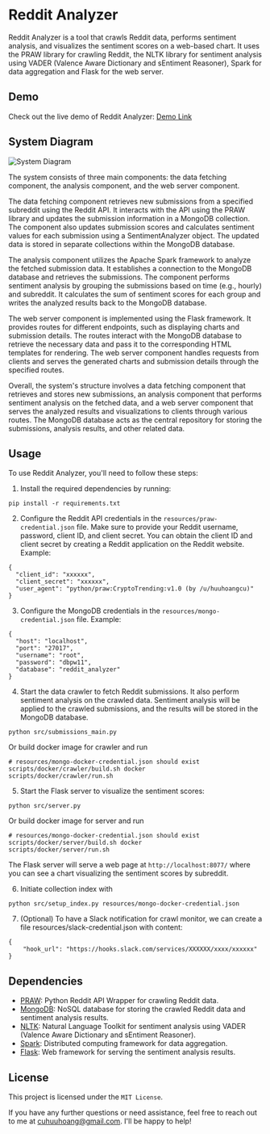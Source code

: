# Reddit Analyzer

Reddit Analyzer is a tool that crawls Reddit data, performs sentiment analysis, and visualizes the sentiment scores on a web-based chart. It uses the PRAW library for crawling Reddit, the NLTK library for sentiment analysis using VADER (Valence Aware Dictionary and sEntiment Reasoner), Spark for data aggregation and Flask for the web server.

## Demo

Check out the live demo of Reddit Analyzer: [Demo Link](https://reddit.ikuhi.com/)

## System Diagram

![System Diagram](http://reddit.ikuhi.com/.public/reddit-analyzer/RedditAnalyzer.png)

The system consists of three main components: the data fetching component, the analysis component, and the web server component.

The data fetching component retrieves new submissions from a specified subreddit using the Reddit API. It interacts with the API using the PRAW library and updates the submission information in a MongoDB collection. The component also updates submission scores and calculates sentiment values for each submission using a SentimentAnalyzer object. The updated data is stored in separate collections within the MongoDB database.

The analysis component utilizes the Apache Spark framework to analyze the fetched submission data. It establishes a connection to the MongoDB database and retrieves the submissions. The component performs sentiment analysis by grouping the submissions based on time (e.g., hourly) and subreddit. It calculates the sum of sentiment scores for each group and writes the analyzed results back to the MongoDB database.

The web server component is implemented using the Flask framework. It provides routes for different endpoints, such as displaying charts and submission details. The routes interact with the MongoDB database to retrieve the necessary data and pass it to the corresponding HTML templates for rendering. The web server component handles requests from clients and serves the generated charts and submission details through the specified routes.

Overall, the system's structure involves a data fetching component that retrieves and stores new submissions, an analysis component that performs sentiment analysis on the fetched data, and a web server component that serves the analyzed results and visualizations to clients through various routes. The MongoDB database acts as the central repository for storing the submissions, analysis results, and other related data.

## Usage

To use Reddit Analyzer, you'll need to follow these steps:

1. Install the required dependencies by running:
```
pip install -r requirements.txt
```

2. Configure the Reddit API credentials in the `resources/praw-credential.json` file. Make sure to provide your Reddit username, password, client ID, and client secret. You can obtain the client ID and client secret by creating a Reddit application on the Reddit website.
Example:
```
{
  "client_id": "xxxxxx",
  "client_secret": "xxxxxx",
  "user_agent": "python/praw:CryptoTrending:v1.0 (by /u/huuhoangcu)"
}
```
3. Configure the MongoDB credentials in the `resources/mongo-credential.json` file.
Example:
```
{
  "host": "localhost",
  "port": "27017",
  "username": "root",
  "password": "dbpw11",
  "database": "reddit_analyzer"
}
```

4. Start the data crawler to fetch Reddit submissions. It also perform sentiment analysis on the crawled data. Sentiment analysis will be applied to the crawled submissions, and the results will be stored in the MongoDB database.
```
python src/submissions_main.py
```
Or build docker image for crawler and run
```
# resources/mongo-docker-credential.json should exist
scripts/docker/crawler/build.sh docker
scripts/docker/crawler/run.sh
```

5. Start the Flask server to visualize the sentiment scores:
```
python src/server.py
```
Or build docker image for server and run
```
# resources/mongo-docker-credential.json should exist
scripts/docker/server/build.sh docker
scripts/docker/server/run.sh
```
The Flask server will serve a web page at `http://localhost:8077/` where you can see a chart visualizing the sentiment scores by subreddit.

6. Initiate collection index with
```
python src/setup_index.py resources/mongo-docker-credential.json
```

7. (Optional) To have a Slack notification for crawl monitor, we can create a file resources/slack-credential.json with content:
```
{
    "hook_url": "https://hooks.slack.com/services/XXXXXX/xxxx/xxxxxx"
}
```

## Dependencies

- [PRAW](https://praw.readthedocs.io/en/stable/): Python Reddit API Wrapper for crawling Reddit data.
- [MongoDB](https://www.mongodb.com/docs/manual/core/document/): NoSQL database for storing the crawled Reddit data and sentiment analysis results.
- [NLTK](https://www.nltk.org/_modules/nltk/sentiment/vader.html): Natural Language Toolkit for sentiment analysis using VADER (Valence Aware Dictionary and sEntiment Reasoner).
- [Spark](https://spark.apache.org/docs/latest/index.html): Distributed computing framework for data aggregation.
- [Flask](https://flask.palletsprojects.com/en/2.3.x/): Web framework for serving the sentiment analysis results.

## License

This project is licensed under the `MIT License`.

If you have any further questions or need assistance, feel free to reach out to me at cuhuuhoang@gmail.com. I'll be happy to help!
